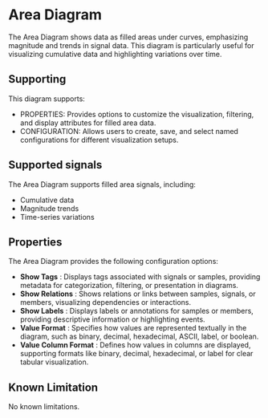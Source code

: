 <!---
title: "Area Diagram"
author: "Thomas Haber"
keywords: [impulse, area diagram, filled curves, magnitude, trends, signal data]
description: "The Area Diagram shows data as filled areas under curves, emphasizing magnitude and trends in signal data."
category: "impulse-reference"
tags:
  - reference
  - area diagram
docID: xxx
--->

# Area Diagram

The Area Diagram shows data as filled areas under curves, emphasizing magnitude and trends in signal data. This diagram is particularly useful for visualizing cumulative data and highlighting variations over time.

## Supporting

This diagram supports:
- PROPERTIES: Provides options to customize the visualization, filtering, and display attributes for filled area data.
- CONFIGURATION: Allows users to create, save, and select named configurations for different visualization setups.

## Supported signals

The Area Diagram supports filled area signals, including:
- Cumulative data
- Magnitude trends
- Time-series variations

## Properties

The Area Diagram provides the following configuration options:

- **Show Tags** : Displays tags associated with signals or samples, providing metadata for categorization, filtering, or presentation in diagrams.
- **Show Relations** : Shows relations or links between samples, signals, or members, visualizing dependencies or interactions.
- **Show Labels** : Displays labels or annotations for samples or members, providing descriptive information or highlighting events.
- **Value Format** : Specifies how values are represented textually in the diagram, such as binary, decimal, hexadecimal, ASCII, label, or boolean.
- **Value Column Format** : Defines how values in columns are displayed, supporting formats like binary, decimal, hexadecimal, or label for clear tabular visualization.

## Known Limitation
No known limitations.
